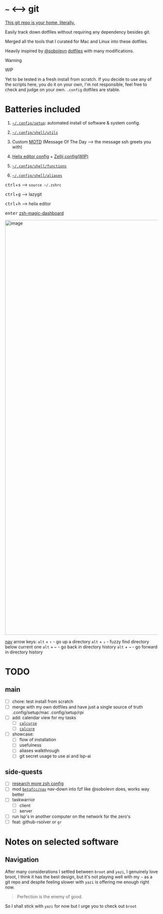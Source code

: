 # `~` <--> git

[This git repo is your home, literally.](https://drewdevault.com/2019/12/30/dotfiles.html)

Easily track down dotfiles without requiring any dependency besides git.

Merged all the tools that I curated for Mac and Linux into these dotfiles.

Heavily inspired by [@sobolevn](https://github.com/sobolevn) [dotfiles](https://github.com/sobolevn/dotfiles) with many modifications.

> [!WARNING]  
> WIP
>
> Yet to be tested in a fresh install from scratch.
> If you decide to use any of the scripts here, you do it on your own, I'm not responsible, feel free to check and judge on your own.
> `.config` dotfiles are stable. 
# Batteries included

1. [`~/.config/setup`](./.config/setup): automated install of software & system config.

2. [`~/.config/shell/utils`](./.config/shell/utils)

3. Custom [MOTD](./.config/motd) (Message Of The Day --> the message ssh greets you with)

4. [Helix editor config](./.config/helix) + [Zellij config(WIP)](./.config/zellij)

5. [`~/.config/shell/functions`](./.config/shell/functions)

6. [`~/.config/shell/aliases`](./.config/shell/aliases)

<kbd>ctrl</kbd>+<kbd>s</kbd> --> `source ~/.zshrc`

<kbd>ctrl</kbd>+<kbd>g</kbd> --> lazygit

<kbd>ctrl</kbd>+<kbd>h</kbd> --> helix editor

<kbd>enter</kbd> [zsh-magic-dashboard](https://github.com/chrisgrieser/zsh-magic-dashboard)

<img width="1360" alt="image" src="https://github.com/user-attachments/assets/fa4040d8-ce6d-4b6e-b3dd-0a0179f4f115">

[nav](https://github.com/betafcc/nav) arrow keys: 
`alt` + `↑` - go up a directory
`alt` + `↓` - fuzzy find directory below current one
`alt` + `←` - go back in directory history
`alt` + `→` - go forward in directory history

# TODO

## main

- [ ] chore: test install from scratch
- [ ] merge with my own dotfiles and have just a single source of truth .config/setup/mac .config/setup/rpi
- [ ] add: calendar view for my tasks
  - [ ] [`calcurse`](https://calcurse.org/)
  - [ ] [`calcure`](https://github.com/anufrievroman/calcure)
- [ ] showcase:
  - [ ] flow of installation
  - [ ] usefulness
  - [ ] aliases walkthrough
  - [ ] git secret usage to use ai and lsp-ai
  
## side-quests 
- [ ] [research more zsh config](https://github.com/changs/slimzsh?tab=readme-ov-file#fasd)
- [ ] mod [`betafcc/nav`](https://github.com/betafcc/nav) nav-down into fzf like @sobolevn does, works way better
- [ ] taskwarrior
  - [ ] client
  - [ ] server
- [ ] run lsp's in another computer on the network for the zero's
- [ ] feat: github-rsolver or `gr`

# Notes on selected software

## Navigation

After many considerations I settled between `broot` and `yazi`, I genuinely love broot, I think it has the best design, but it's not playing well with my `~` as a git repo and despite feeling slower with `yazi` is offering me enough right now.

> Perfection is the enemy of good.

So I shall stick with `yazi` for now but I urge you to check out `broot`
